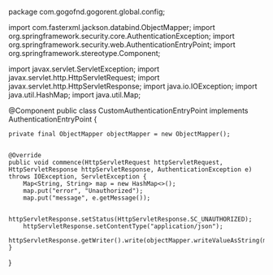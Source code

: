 package com.gogofnd.gogorent.global.config;

import com.fasterxml.jackson.databind.ObjectMapper;
import org.springframework.security.core.AuthenticationException;
import org.springframework.security.web.AuthenticationEntryPoint;
import org.springframework.stereotype.Component;

import javax.servlet.ServletException;
import javax.servlet.http.HttpServletRequest;
import javax.servlet.http.HttpServletResponse;
import java.io.IOException;
import java.util.HashMap;
import java.util.Map;

@Component
public class CustomAuthenticationEntryPoint implements AuthenticationEntryPoint {

    private final ObjectMapper objectMapper = new ObjectMapper();


    @Override
    public void commence(HttpServletRequest httpServletRequest, HttpServletResponse httpServletResponse, AuthenticationException e) throws IOException, ServletException {
        Map<String, String> map = new HashMap<>();
        map.put("error", "Unauthorized");
        map.put("message", e.getMessage());

        httpServletResponse.setStatus(HttpServletResponse.SC_UNAUTHORIZED);
        httpServletResponse.setContentType("application/json");
        httpServletResponse.getWriter().write(objectMapper.writeValueAsString(map));
    }
}
